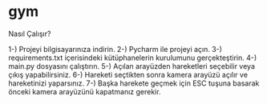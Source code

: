 # gym

Nasıl Çalışır?

1-) Projeyi bilgisayarınıza indirin.
2-) Pycharm ile projeyi açın.
3-) requirements.txt içerisindeki kütüphanelerin kurulumunu gerçekteştirin.
4-) main.py dosyasını çalıştırın.
5-) Açılan arayüzden hareketleri seçebilir veya çıkış yapabilirsiniz.
6-) Hareketi seçtikten sonra kamera arayüzü açılır ve hareketinizi yaparsınız.
7-) Başka harekete geçmek için ESC tuşuna basarak önceki kamera arayüzünü kapatmanız gerekir.
 
